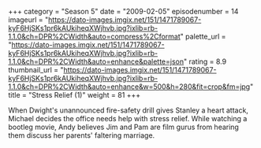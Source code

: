 +++
category = "Season 5"
date = "2009-02-05"
episodenumber = 14
imageurl = "https://dato-images.imgix.net/151/1471789067-kyF6HjSKs1pr6kAUkiheqXWjhvb.jpg?ixlib=rb-1.1.0&ch=DPR%2CWidth&auto=compress%2Cformat"
palette_url = "https://dato-images.imgix.net/151/1471789067-kyF6HjSKs1pr6kAUkiheqXWjhvb.jpg?ixlib=rb-1.1.0&ch=DPR%2CWidth&auto=enhance&palette=json"
rating = 8.9
thumbnail_url = "https://dato-images.imgix.net/151/1471789067-kyF6HjSKs1pr6kAUkiheqXWjhvb.jpg?ixlib=rb-1.1.0&ch=DPR%2CWidth&auto=enhance&w=500&h=280&fit=crop&fm=jpg"
title = "Stress Relief (1)"
weight = 81
+++

When Dwight's unannounced fire-safety drill gives Stanley a heart attack, Michael decides the office needs help with stress relief. While watching a bootleg movie, Andy believes Jim and Pam are film gurus from hearing them discuss her parents' faltering marriage.